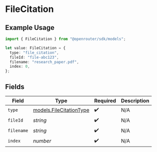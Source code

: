 # FileCitation

## Example Usage

```typescript
import { FileCitation } from "@openrouter/sdk/models";

let value: FileCitation = {
  type: "file_citation",
  fileId: "file-abc123",
  filename: "research_paper.pdf",
  index: 0,
};
```

## Fields

| Field                                                    | Type                                                     | Required                                                 | Description                                              |
| -------------------------------------------------------- | -------------------------------------------------------- | -------------------------------------------------------- | -------------------------------------------------------- |
| `type`                                                   | [models.FileCitationType](../models/filecitationtype.md) | :heavy_check_mark:                                       | N/A                                                      |
| `fileId`                                                 | *string*                                                 | :heavy_check_mark:                                       | N/A                                                      |
| `filename`                                               | *string*                                                 | :heavy_check_mark:                                       | N/A                                                      |
| `index`                                                  | *number*                                                 | :heavy_check_mark:                                       | N/A                                                      |